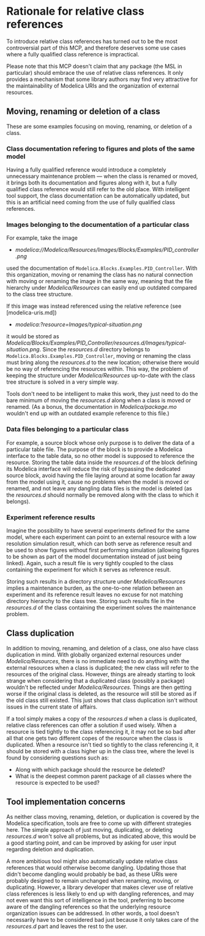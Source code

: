 # Rationale for relative class references

To introduce relative class references has turned out to be the most controversial part of this MCP, and therefore deserves some use cases where a fully qualified class reference is impractical.

Please note that this MCP doesn't claim that any package (the MSL in particular) should embrace the use of relative class references.  It only provides a mechanism that some library authors may find very attractive for the maintainability of Modelica URIs and the organization of external resources.

## Moving, renaming or deletion of a class

These are some examples focusing on moving, renaming, or deletion of a class.

### Class documentation refering to figures and plots of the same model

Having a fully qualified reference would introduce a completely unnecessary maintenance problem — when the class is renamed or moved, it brings both its documentation and figures along with it, but a fully qualified class reference would still refer to the old place.  With intelligent tool support, the class documentation can be automatically updated, but this is an artificial need coming from the use of fully qualified class references.

### Images belonging to the documentation of a particular class

For example, take the image
- _modelica://Modelica/Resources/Images/Blocks/Examples/PID_controller.png_

used the documentation of `Modelica.Blocks.Examples.PID_Controller`.  With this organization, moving or renaming the class has no natural connection with moving or renaming the image in the same way, meaning that the file hierarchy under _Modelica/Resources_ can easily end up outdated compared to the class tree structure.

If this image was instead referenced using the relative reference (see [modelica-uris.md])
- _modelica:?resource=Images/typical-situation.png_

it would be stored as _Modelica/Blocks/Examples/PID_Controller/resources.d/Images/typical-situation.png_.  Since the _resources.d_ directory belongs to `Modelica.Blocks.Examples.PID_Controller`, moving or renaming the class must bring along the _resources.d_ to the new location; otherwise there would be no way of referencing the resources within.  This way, the problem of keeping the structure under _Modelica/Resources_ up-to-date with the class tree structure is solved in a very simple way.

Tools don't need to be intelligent to make this work, they just need to do the bare minimum of moving the _resources.d_ along when a class is moved or renamed.  (As a bonus, the documentation in _Modelica/package.mo_ wouldn't end up with an outdated example reference to this file.)

### Data files belonging to a particular class

For example, a source block whose only purpose is to deliver the data of a particular table file.  The purpose of the block is to provide a Modelica interface to the table data, so no other model is supposed to reference the resource.  Storing the table data inside the _resources.d_ of the block defining its Modelica interface will reduce the risk of bypassing the dedicated source block, avoid having the file laying around at some location far away from the model using it, cause no problems when the model is moved or renamed, and not leave any dangling data files is the model is deleted (as the _resources.d_ should normally be removed along with the class to which it belongs).

### Experiment reference results

Imagine the possibility to have several experiments defined for the same model, where each experiment can point to an external resource with a low resolution simulation result, which can both serve as reference result and be used to show figures without first performing simulation (allowing figures to be shown as part of the model documentation instead of just being linked).  Again, such a result file is very tightly coupled to the class containing the experiment for which it serves as reference result.

Storing such results in a directory structure under _Modelica/Resources_ implies a maintenance burden, as the one-to-one relation between an experiment and its reference result leaves no excuse for not matching directory hierarchy to the class tree.  Storing such results file in the _resources.d_ of the class containing the experiment solves the maintenance problem.

## Class duplication

In addition to moving, renaming, and deletion of a class, one also have class duplication in mind.  With globally organized external resources under _Modelica/Resources_, there is no immediate need to do anything with the external resources when a class is duplicated; the new class will refer to the resources of the original class.  However, things are already starting to look strange when considering that a duplicated class (possibly a package) wouldn't be reflected under _Modelica/Resources_.  Things are then getting worse if the original class is deleted, as the resource will still be stored as if the old class still existed.  This just shows that class duplication isn't without issues in the current state of affairs.

If a tool simply makes a copy of the _resources.d_ when a class is duplicated, relative class references can offer a solution if used wisely.  When a resource is tied tightly to the class referencing it, it may not be so bad after all that one gets two different copes of the resource when the class is duplicated.  When a resource isn't tied so tightly to the class referencing it, it should be stored with a class higher up in the class tree, where the level is found by considering questions such as:
- Along with which package should the resource be deleted?
- What is the deepest common parent package of all classes where the resource is expected to be used?

## Tool implementation concerns

As neither class moving, renaming, deletion, or duplication is covered by the Modelica specification, tools are free to come up with different strategies here.  The simple approach of just moving, duplicating, or deleting _resources.d_ won't solve all problems, but as indicated above, this would be a good starting point, and can be improved by asking for user input regarding deletion and duplication.

A more ambitious tool might also automatically update relative class references that would otherwise become dangling.  Updating those that didn't become dangling would probably be bad, as these URIs were probably designed to remain unchanged when renaming, moving, or duplicating.  However, a library developer that makes clever use of relative class references is less likely to end up with dangling references, and may not even want this sort of intelligence in the tool, preferring to become aware of the dangling references so that the underlying resource organization issues can be addressed.  In other words, a tool doesn't necessarily have to be considered bad just because it only takes care of the _resources.d_ part and leaves the rest to the user.
